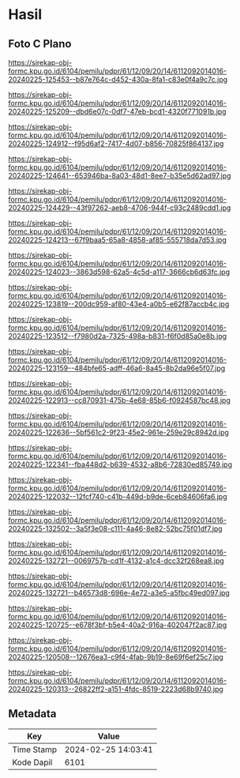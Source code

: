 # Hasil

## Foto C Plano

https://sirekap-obj-formc.kpu.go.id/6104/pemilu/pdpr/61/12/09/20/14/6112092014016-20240225-125453--b87e764c-d452-430a-8fa1-c83e0f4a9c7c.jpg

https://sirekap-obj-formc.kpu.go.id/6104/pemilu/pdpr/61/12/09/20/14/6112092014016-20240225-125209--dbd6e07c-0df7-47eb-bcd1-4320f771091b.jpg

https://sirekap-obj-formc.kpu.go.id/6104/pemilu/pdpr/61/12/09/20/14/6112092014016-20240225-124912--f95d6af2-7417-4d07-b856-70825f864137.jpg

https://sirekap-obj-formc.kpu.go.id/6104/pemilu/pdpr/61/12/09/20/14/6112092014016-20240225-124641--653946ba-8a03-48d1-8ee7-b35e5d62ad97.jpg

https://sirekap-obj-formc.kpu.go.id/6104/pemilu/pdpr/61/12/09/20/14/6112092014016-20240225-124429--43f97262-aeb8-4706-944f-c93c2489cdd1.jpg

https://sirekap-obj-formc.kpu.go.id/6104/pemilu/pdpr/61/12/09/20/14/6112092014016-20240225-124213--67f9baa5-65a8-4858-af85-555718da7d53.jpg

https://sirekap-obj-formc.kpu.go.id/6104/pemilu/pdpr/61/12/09/20/14/6112092014016-20240225-124023--3863d598-62a5-4c5d-a117-3666cb6d63fc.jpg

https://sirekap-obj-formc.kpu.go.id/6104/pemilu/pdpr/61/12/09/20/14/6112092014016-20240225-123819--200dc959-af80-43e4-a0b5-e62f87accb4c.jpg

https://sirekap-obj-formc.kpu.go.id/6104/pemilu/pdpr/61/12/09/20/14/6112092014016-20240225-123512--f7980d2a-7325-498a-b831-f6f0d85a0e8b.jpg

https://sirekap-obj-formc.kpu.go.id/6104/pemilu/pdpr/61/12/09/20/14/6112092014016-20240225-123159--484bfe65-adff-46a6-8a45-8b2da96e5f07.jpg

https://sirekap-obj-formc.kpu.go.id/6104/pemilu/pdpr/61/12/09/20/14/6112092014016-20240225-122913--cc870931-475b-4e68-85b6-f0924587bc48.jpg

https://sirekap-obj-formc.kpu.go.id/6104/pemilu/pdpr/61/12/09/20/14/6112092014016-20240225-122636--5bf561c2-9f23-45e2-961e-259e29c8942d.jpg

https://sirekap-obj-formc.kpu.go.id/6104/pemilu/pdpr/61/12/09/20/14/6112092014016-20240225-122341--fba448d2-b639-4532-a8b6-72830ed85749.jpg

https://sirekap-obj-formc.kpu.go.id/6104/pemilu/pdpr/61/12/09/20/14/6112092014016-20240225-122032--12fcf740-c41b-449d-b9de-6ceb84606fa6.jpg

https://sirekap-obj-formc.kpu.go.id/6104/pemilu/pdpr/61/12/09/20/14/6112092014016-20240225-132502--3a5f3e08-c111-4a46-8e82-52bc75f01df7.jpg

https://sirekap-obj-formc.kpu.go.id/6104/pemilu/pdpr/61/12/09/20/14/6112092014016-20240225-132721--0069757b-cd1f-4132-a1c4-dcc32f268ea8.jpg

https://sirekap-obj-formc.kpu.go.id/6104/pemilu/pdpr/61/12/09/20/14/6112092014016-20240225-132721--b46573d8-696e-4e72-a3e5-a5fbc49ed097.jpg

https://sirekap-obj-formc.kpu.go.id/6104/pemilu/pdpr/61/12/09/20/14/6112092014016-20240225-120725--e678f3bf-b5e4-40a2-916a-402047f2ac87.jpg

https://sirekap-obj-formc.kpu.go.id/6104/pemilu/pdpr/61/12/09/20/14/6112092014016-20240225-120508--12676ea3-c9f4-4fab-9b19-8e69f6ef25c7.jpg

https://sirekap-obj-formc.kpu.go.id/6104/pemilu/pdpr/61/12/09/20/14/6112092014016-20240225-120313--26822ff2-a151-4fdc-8519-2223d68b9740.jpg


## Metadata

| Key        | Value               |
| ---------- | ------------------- |
| Time Stamp | 2024-02-25 14:03:41 |
| Kode Dapil | 6101                |



